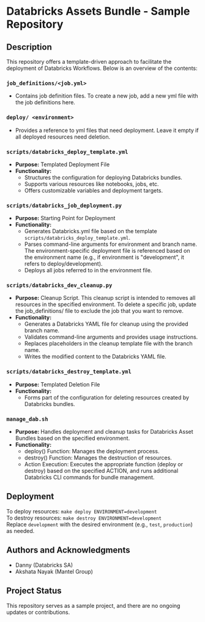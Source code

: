 # Databricks Assets Bundle - Sample Repository

## Description
This repository offers a template-driven approach to facilitate the deployment of Databricks Workflows. Below is an overview of the contents:

### ```job_definitions/<job.yml>```
- Contains job definition files. To create a new job, add a new yml file with the job definitions here.

### ```deploy/ <environment>```
- Provides a reference to yml files that need deployment. Leave it empty if all deployed resources need deletion.

### ```scripts/databricks_deploy_template.yml```
- **Purpose:** Templated Deployment File
- **Functionality:** 
  - Structures the configuration for deploying Databricks bundles.
  - Supports various resources like notebooks, jobs, etc.
  - Offers customizable variables and deployment targets.

### ```scripts/databricks_job_deployment.py```
- **Purpose:** Starting Point for Deployment
- **Functionality:**
  - Generates Databricks.yml file based on the template ```scripts/databricks_deploy_template.yml```.
  - Parses command-line arguments for environment and branch name. The environment-specific deployment file is referenced based on the environment name (e.g., if environment is "development", it refers to deploy/development).
  - Deploys all jobs referred to in the environment file.

### ```scripts/databricks_dev_cleanup.py```
- **Purpose:** Cleanup Script.
    This cleanup script is intended to removes all resources in the specified environment. To delete a specific job, update the job_definitions/<environment> file to exclude the job that you want to remove.
- **Functionality:**
  - Generates a Databricks YAML file for cleanup using the provided branch name.
  - Validates command-line arguments and provides usage instructions.
  - Replaces placeholders in the cleanup template file with the branch name.
  - Writes the modified content to the Databricks YAML file.

### ```scripts/databricks_destroy_template.yml```
- **Purpose:** Templated Deletion File
- **Functionality:** 
  - Forms part of the configuration for deleting resources created by Databricks bundles.

### ```manage_dab.sh```
- **Purpose:** Handles deployment and cleanup tasks for Databricks Asset Bundles based on the specified environment.
- **Functionality:**  
  - deploy() Function: Manages the deployment process.
  - destroy() Function: Manages the destruction of resources.
  - Action Execution: Executes the appropriate function (deploy or destroy) based on the specified ACTION, and runs additional Databricks CLI commands for bundle management.

## Deployment
To deploy resources:
```make deploy ENVIRONMENT=development``` </br>
To destroy resources:
```make destroy ENVIRONMENT=development``` </br>
Replace `development` with the desired environment (e.g., `test`, `production`) as needed.


## Authors and Acknowledgments
- Danny (Databricks SA)
- Akshata Nayak (Mantel Group)

## Project Status
This repository serves as a sample project, and there are no ongoing updates or contributions.
